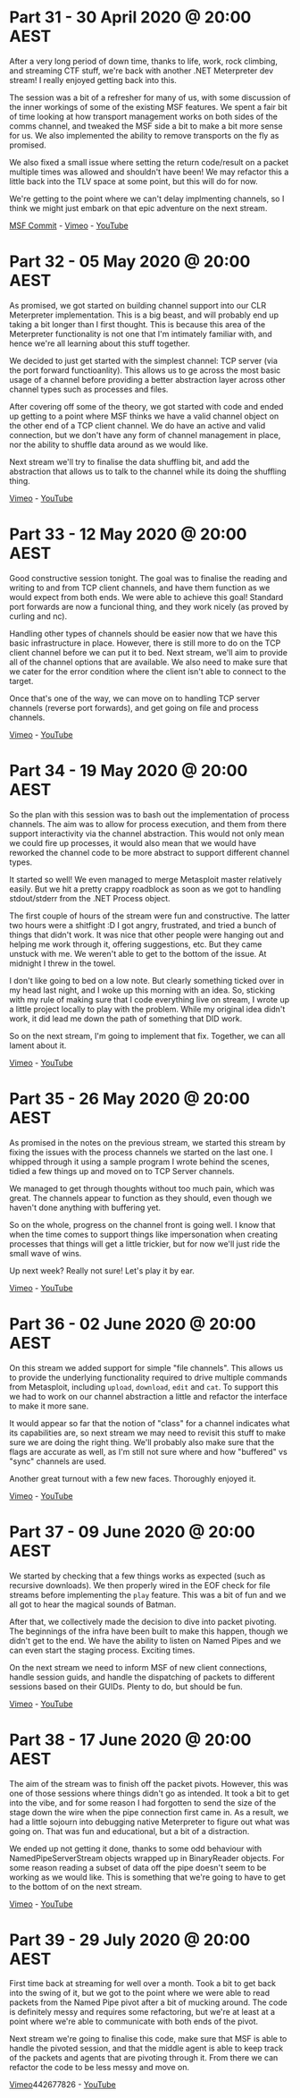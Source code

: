 # Part 31 - 30 April 2020 @ 20:00 AEST

After a very long period of down time, thanks to life, work, rock climbing, and streaming CTF stuff, we're back with another .NET Meterpreter dev stream! I really enjoyed getting back into this.

The session was a bit of a refresher for many of us, with some discussion of the inner workings of some of the existing MSF features. We spent a fair bit of time looking at how transport management works on both sides of the comms channel, and tweaked the MSF side a bit to make a bit more sense for us. We also implemented the ability to remove transports on the fly as promised.

We also fixed a small issue where setting the return code/result on a packet multiple times was allowed and shouldn't have been! We may refactor this a little back into the TLV space at some point, but this will do for now.

We're getting to the point where we can't delay implmenting channels, so I think we might just embark on that epic adventure on the next stream.

[MSF Commit](https://github.com/OJ/metasploit-framework/commit/912329c6fbe8158f20194df82e72691853d7ee09) - [Vimeo](https://vimeo.com/413547361) - [YouTube](https://youtu.be/7oICP27gCAE)

# Part 32 - 05 May 2020 @ 20:00 AEST

As promised, we got started on building channel support into our CLR Meterpreter implementation. This is a big beast, and will probably end up taking a bit longer than I first thought. This is because this area of the Meterpreter functionality is not one that I'm intimately familiar with, and hence we're all learning about this stuff together.

We decided to just get started with the simplest channel: TCP server (via the port forward functioanlity). This allows us to ge across the most basic usage of a channel before providing a better abstraction layer across other channel types such as processes and files.

After covering off some of the theory, we got started with code and ended up getting to a point where MSF thinks we have a valid channel object on the other end of a TCP client channel. We do have an active and valid connection, but we don't have any form of channel management in place, nor the ability to shuffle data around as we would like.

Next stream we'll try to finalise the data shuffling bit, and add the abstraction that allows us to talk to the channel while its doing the shuffling thing.

[Vimeo](https://vimeo.com/415118815) - [YouTube](https://youtu.be/JgW4ks6L-z4)

# Part 33 - 12 May 2020 @ 20:00 AEST

Good constructive session tonight. The goal was to finalise the reading and writing to and from TCP client channels, and have them function as we would expect from both ends. We were able to achieve this goal! Standard port forwards are now a funcional thing, and they work nicely (as proved by curling and nc).

Handling other types of channels should be easier now that we have this basic infrastructure in place. However, there is still more to do on the TCP client channel before we can put it to bed. Next stream, we'll aim to provide all of the channel options that are available. We also need to make sure that we cater for the error condition where the client isn't able to connect to the target.

Once that's one of the way, we can move on to handling TCP server channels (reverse port forwards), and get going on file and process channels.

[Vimeo](https://vimeo.com/417591044) - [YouTube](https://youtu.be/REU09qYkTrI)

# Part 34 - 19 May 2020 @ 20:00 AEST

So the plan with this session was to bash out the implementation of process channels. The aim was to allow for process execution, and them from there support interactivity via the channel abstraction. This would not only mean we could fire up processes, it would also mean that we would have reworked the channel code to be more abstract to support different channel types.

It started so well! We even managed to merge Metasploit master relatively easily. But we hit a pretty crappy roadblock as soon as we got to handling stdout/stderr from the .NET Process object.

The first couple of hours of the stream were fun and constructive. The latter two hours were a shitfight :D I got angry, frustrated, and tried a bunch of things that didn't work. It was nice that other people were hanging out and helping me work through it, offering suggestions, etc. But they came unstuck with me. We weren't able to get to the bottom of the issue. At midnight I threw in the towel.

I don't like going to bed on a low note. But clearly something ticked over in my head last night, and I woke up this morning with an idea. So, sticking with my rule of making sure that I code everything live on stream, I wrote up a little project locally to play with the problem. While my original idea didn't work, it did lead me down the path of something that DID work.

So on the next stream, I'm going to implement that fix. Together, we can all lament about it.

[Vimeo](https://vimeo.com/420533237) - [YouTube](https://youtu.be/WLNiJWSAVmo)

# Part 35 - 26 May 2020 @ 20:00 AEST

As promised in the notes on the previous stream, we started this stream by fixing the issues with the process channels we started on the last one. I whipped through it using a sample program I wrote behind the scenes, tidied a few things up and moved on to TCP Server channels.

We managed to get through thoughts without too much pain, which was great. The channels appear to function as they should, even though we haven't done anything with buffering yet.

So on the whole, progress on the channel front is going well. I know that when the time comes to support things like impersonation when creating processes that things will get a little trickier, but for now we'll just ride the small wave of wins.

Up next week? Really not sure! Let's play it by ear.

[Vimeo](https://vimeo.com/422770738) - [YouTube](httpsi//youtu.be/WLNiJWSAVmo)

# Part 36 - 02 June 2020 @ 20:00 AEST

On this stream we added support for simple "file channels". This allows us to provide the underlying functionality required to drive multiple commands from Metasploit, including `upload`, `download`, `edit` and `cat`. To support this we had to work on our channel abstraction a little and refactor the interface to make it more sane.

It would appear so far that the notion of "class" for a channel indicates what its capabilities are, so next stream we may need to revisit this stuff to make sure we are doing the right thing. We'll probably also make sure that the flags are accurate as well, as I'm still not sure where and how "buffered" vs "sync" channels are used.

Another great turnout with a few new faces. Thoroughly enjoyed it.

[Vimeo](https://vimeo.com/425109674) - [YouTube](https://youtu.be/b9smcKzwj2k)

# Part 37 - 09 June 2020 @ 20:00 AEST

We started by checking that a few things works as expected (such as recursive downloads). We then properly wired in the EOF check for file streams before implementing the `play` feature. This was a bit of fun and we all got to hear the magical sounds of Batman.

After that, we collectively made the decision to dive into packet pivoting. The beginnings of the infra have been built to make this happen, though we didn't get to the end. We have the ability to listen on Named Pipes and we can even start the staging process. Exciting times.

On the next stream we need to inform MSF of new client connections, handle session guids, and handle the dispatching of packets to different sessions based on their GUIDs. Plenty to do, but should be fun.

[Vimeo](https://vimeo.com/427362794) - [YouTube](https://youtu.be/DuOeCfOQxBQ)

# Part 38 - 17 June 2020 @ 20:00 AEST

The aim of the stream was to finish off the packet pivots. However, this was one of those sessions where things didn't go as intended. It took a bit to get into the vibe, and for some reason I had forgotten to send the size of the stage down the wire when the pipe connection first came in. As a result, we had a little sojourn into debugging native Meterpreter to figure out what was going on. That was fun and educational, but a bit of a distraction.

We ended up not getting it done, thanks to some odd behaviour with NamedPipeServerStream objects wrapped up in BinaryReader objects. For some reason reading a subset of data off the pipe doesn't seem to be working as we would like. This is something that we're going to have to get to the bottom of on the next stream.

[Vimeo](https://vimeo.com/429968828) - [YouTube](https://youtu.be/FjzGMskTPAg)

# Part 39 - 29 July 2020 @ 20:00 AEST

First time back at streaming for well over a month. Took a bit to get back into the swing of it, but we got to the point where we were able to read packets from the Named Pipe pivot after a bit of mucking around. The code is definitely messy and requires some refactoring, but we're at least at a point where we're able to communicate with both ends of the pivot.

Next stream we're going to finalise this code, make sure that MSF is able to handle the pivoted session, and that the middle agent is able to keep track of the packets and agents that are pivoting through it. From there we can refactor the code to be less messy and move on.

[Vimeo](https://vimeo.com/)442677826 - [YouTube](https://youtu.be/0awhQUW7-7I)
